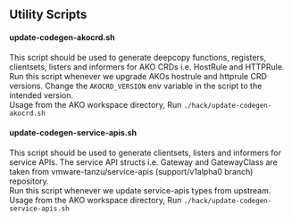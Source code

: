 ## Utility Scripts

#### update-codegen-akocrd.sh
This script should be used to generate deepcopy functions, registers, clientsets, listers and informers for AKO CRDs i.e. HostRule and HTTPRule. 
<br/>
Run this script whenever we upgrade AKOs hostrule and httprule CRD versions. Change the `AKOCRD_VERSION` env variable in the script to the intended version. 
<br/>
Usage from the AKO workspace directory, Run `./hack/update-codegen-akocrd.sh`

#### update-codegen-service-apis.sh
This script should be used to generate clientsets, listers and informers for service APIs. The service API structs i.e. Gateway and GatewayClass are taken from vmware-tanzu/service-apis (support/v1alpha0 branch) repository.
<br/>
Run this script whenever we update service-apis types from upstream.
<br/>
Usage from the AKO workspace directory, Run `./hack/update-codegen-service-apis.sh`